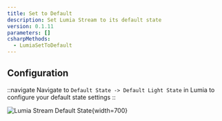 ```yaml
---
title: Set to Default
description: Set Lumia Stream to its default state
version: 0.1.11
parameters: []
csharpMethods:
  - LumiaSetToDefault
---
```


## Configuration
::navigate
Navigate to `Default State -> Default Light State` in Lumia to configure your default state settings
::

![Lumia Stream Default State](assets/lumia-defaults.png){width=700}